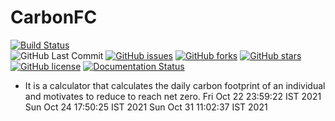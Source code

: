 # CarbonFC

[![Build Status](https://travis-ci.com/PriyanshBordia/CarbonFC.svg?branch=main)](https://travis-ci.com/PriyanshBordia/CarbonFC)\
![GitHub Last Commit](https://img.shields.io/github/last-commit/PriyanshBordia/CarbonFC)
[![GitHub issues](https://img.shields.io/github/issues/PriyanshBordia/CarbonFC)](https://github.com/PriyanshBordia/CarbonFC/issues)
[![GitHub forks](https://img.shields.io/github/forks/PriyanshBordia/CarbonFC)](https://github.com/PriyanshBordia/CarbonFC/network)
[![GitHub stars](https://img.shields.io/github/stars/PriyanshBordia/CarbonFC)](https://github.com/PriyanshBordia/CsarbonFC/stargazers)
[![GitHub license](https://img.shields.io/github/license/PriyanshBordia/CarbonFC)](https://github.com/PriyanshBordia/CarbonFC/blob/main/LICENSE)
[![Documentation Status](https://readthedocs.org/projects/carbonfc/badge/?version=latest)](https://carbonfc.readthedocs.io/en/latest/?badge=latest)

- It is a calculator that calculates the daily carbon footprint of an individual
  and motivates to reduce to reach net zero. Fri Oct 22 23:59:22 IST 2021 Sun
  Oct 24 17:50:25 IST 2021 Sun Oct 31 11:02:37 IST 2021
